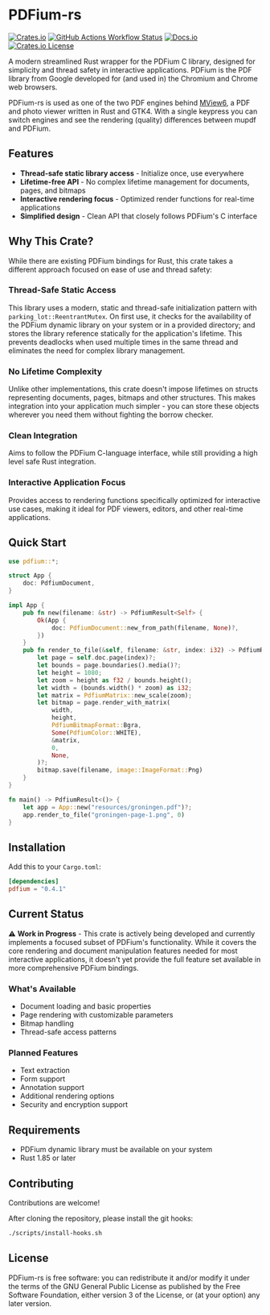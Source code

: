 # PDFium-rs

[![Crates.io][crates-badge]][crates-url]
[![GitHub Actions Workflow Status][build-badge]][build-url]
[![Docs.io][docs-badge]][docs-url]
[![Crates.io License][lic-badge]][lic-url]

[crates-badge]: https://img.shields.io/crates/v/pdfium.svg
[crates-url]: https://crates.io/crates/pdfium
[docs-badge]: https://img.shields.io/docsrs/pdfium
[docs-url]: https://docs.rs/pdfium
[lic-badge]: https://img.shields.io/crates/l/pdfium
[lic-url]: https://github.com/newinnovations/PDFium-rs/blob/main/README.md
[build-badge]: https://img.shields.io/github/actions/workflow/status/newinnovations/PDFium-rs/cargo_test.yml
[build-url]: https://github.com/newinnovations/PDFium-rs/actions/workflows/cargo_test.yml

A modern streamlined Rust wrapper for the PDFium C library, designed for simplicity and thread safety in interactive applications. PDFium is the PDF library from Google developed for (and used in) the Chromium and Chrome web browsers.

PDFium-rs is used as one of the two PDF engines behind [MView6](https://github.com/newinnovations/mview6), a PDF and photo viewer written in Rust and GTK4. With a single keypress you can switch engines and see the rendering (quality) differences between mupdf and PDFium.

## Features

- **Thread-safe static library access** - Initialize once, use everywhere
- **Lifetime-free API** - No complex lifetime management for documents, pages, and bitmaps
- **Interactive rendering focus** - Optimized render functions for real-time applications
- **Simplified design** - Clean API that closely follows PDFium's C interface

## Why This Crate?

While there are existing PDFium bindings for Rust, this crate takes a different approach focused on ease of use and thread safety:

### Thread-Safe Static Access

This library uses a modern, static and thread-safe initialization pattern with `parking_lot::ReentrantMutex`. On first use, it checks for the availability of the PDFium dynamic library on your system or in a provided directory; and stores the library reference statically for the application's lifetime. This prevents deadlocks when used multiple times in the same thread and eliminates the need for complex library management.

### No Lifetime Complexity

Unlike other implementations, this crate doesn't impose lifetimes on structs representing documents, pages, bitmaps and other structures. This makes integration into your application much simpler - you can store these objects wherever you need them without fighting the borrow checker.

### Clean Integration

Aims to follow the PDFium C-language interface, while still providing a high level safe Rust integration.

### Interactive Application Focus

Provides access to rendering functions specifically optimized for interactive use cases, making it ideal for PDF viewers, editors, and other real-time applications.

## Quick Start

```rust
use pdfium::*;

struct App {
    doc: PdfiumDocument,
}

impl App {
    pub fn new(filename: &str) -> PdfiumResult<Self> {
        Ok(App {
            doc: PdfiumDocument::new_from_path(filename, None)?,
        })
    }
    pub fn render_to_file(&self, filename: &str, index: i32) -> PdfiumResult<()> {
        let page = self.doc.page(index)?;
        let bounds = page.boundaries().media()?;
        let height = 1080;
        let zoom = height as f32 / bounds.height();
        let width = (bounds.width() * zoom) as i32;
        let matrix = PdfiumMatrix::new_scale(zoom);
        let bitmap = page.render_with_matrix(
            width,
            height,
            PdfiumBitmapFormat::Bgra,
            Some(PdfiumColor::WHITE),
            &matrix,
            0,
            None,
        )?;
        bitmap.save(filename, image::ImageFormat::Png)
    }
}

fn main() -> PdfiumResult<()> {
    let app = App::new("resources/groningen.pdf")?;
    app.render_to_file("groningen-page-1.png", 0)
}
```

## Installation

Add this to your `Cargo.toml`:

```toml
[dependencies]
pdfium = "0.4.1"
```

## Current Status

⚠️ **Work in Progress** - This crate is actively being developed and currently implements a focused subset of PDFium's functionality. While it covers the core rendering and document manipulation features needed for most interactive applications, it doesn't yet provide the full feature set available in more comprehensive PDFium bindings.

### What's Available

- Document loading and basic properties
- Page rendering with customizable parameters
- Bitmap handling
- Thread-safe access patterns

### Planned Features

- Text extraction
- Form support
- Annotation support
- Additional rendering options
- Security and encryption support

## Requirements

- PDFium dynamic library must be available on your system
- Rust 1.85 or later

## Contributing

Contributions are welcome!

After cloning the repository, please install the git hooks:

```bash
./scripts/install-hooks.sh
```

## License

PDFium-rs is free software: you can redistribute it and/or modify it under the terms of
the GNU General Public License as published by the Free Software Foundation, either version 3
of the License, or (at your option) any later version.
